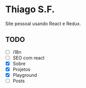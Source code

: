 Thiago S.F.
===========

Site pessoal usando React e Redux.

## TODO

- [ ] i18n
- [ ] SEO com react
- [x] Sobre
- [x] Projetos
- [x] Playground
- [ ] Posts
